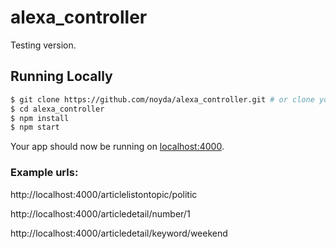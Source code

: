 # alexa_controller

Testing version.

## Running Locally

```sh
$ git clone https://github.com/noyda/alexa_controller.git # or clone your own fork
$ cd alexa_controller
$ npm install
$ npm start
```

Your app should now be running on [localhost:4000](http://localhost:4000/).

### Example urls:

http://localhost:4000/articlelistontopic/politic

http://localhost:4000/articledetail/number/1

http://localhost:4000/articledetail/keyword/weekend
